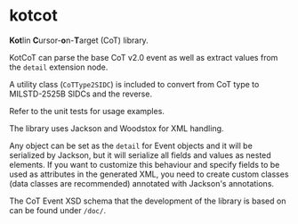 # kotcot

**Kot**lin **C**ursor-**o**n-**T**arget (CoT) library.

KotCoT can parse the base CoT v2.0 event as well as extract values from the `detail` extension node.

A utility class (`CoTType2SIDC`) is included to convert from CoT type to MILSTD-2525B SIDCs and the 
reverse.

Refer to the unit tests for usage examples.

The library uses Jackson and Woodstox for XML handling.

Any object can be set as the `detail` for Event objects and it will be serialized by Jackson, but it
will serialize all fields and values as nested elements. If you want to customize this behaviour and
specify fields to be used as attributes in the generated XML, you need to create custom classes 
(data classes are recommended) annotated with Jackson's annotations.

The CoT Event XSD schema that the development of the library is based on can be found under `/doc/`.
